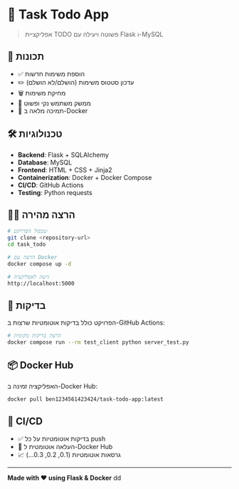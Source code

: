 # 📝 Task Todo App

> אפליקציית TODO פשוטה ויעילה עם Flask ו-MySQL

## 🚀 תכונות

- ✅ הוספת משימות חדשות
- ✏️ עדכון סטטוס משימות (הושלם/לא הושלם)
- 🗑️ מחיקת משימות
- 🎨 ממשק משתמש נקי ופשוט
- 🐳 תמיכה מלאה ב-Docker

## 🛠️ טכנולוגיות

- **Backend**: Flask + SQLAlchemy
- **Database**: MySQL
- **Frontend**: HTML + CSS + Jinja2
- **Containerization**: Docker + Docker Compose
- **CI/CD**: GitHub Actions
- **Testing**: Python requests

## 🏃‍♂️ הרצה מהירה

```bash
# שכפול הפרויקט
git clone <repository-url>
cd task_todo

# הרצה עם Docker
docker compose up -d

# גישה לאפליקציה
http://localhost:5000
```

## 🧪 בדיקות

הפרויקט כולל בדיקות אוטומטיות שרצות ב-GitHub Actions:

```bash
# הרצת בדיקות מקומית
docker compose run --rm test_client python server_test.py
```

## 📦 Docker Hub

האפליקציה זמינה ב-Docker Hub:
```bash
docker pull ben1234561423424/task-todo-app:latest
```

## 🔄 CI/CD

- ✅ בדיקות אוטומטיות על כל push
- 🐳 העלאה אוטומטית ל-Docker Hub
- 📈 גרסאות אוטומטיות (0.1, 0.2, 0.3...)

---

**Made with ❤️ using Flask & Docker**
dd
